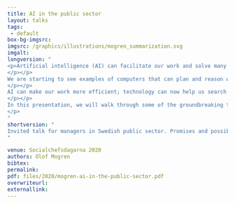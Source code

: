```yaml
---
title: AI in the public sector
layout: talks
tags:
 - default
box-bg-imgsrc: 
imgsrc: /graphics/illustrations/mogren_summarization.svg 
imgalt: 
longversion: "
<p>Artificial intelligence (AI) can facilitate our work and solve many problems. In China, you can pay for a cup of coffee by smiling at a camera that recognizes your identity and deducts the amount from your bank account. Facebook can tag your friends in your photos without your intervention.
</p></p>
We are starting to see examples of computers that can plan and reason within certain frameworks. But machines that work on personal data must comply with current laws and guidelines for integrity and accuracy. Techniques that are trained on data generated by humans will contain bias and structures from the underlying data.
</p></p>
AI can make our work more efficient; technology can now help us search for and present information we need for decision making.
</p></p>
In this presentation, we will walk through some of the groundbreaking technological advances that have taken place in recent years, as well as discuss how we can use technology to our advantage.
</p>
"
shortversion: "
Invited talk for managers in Swedish public sector. Promises and possible pitfalls with upcoming advances in AI for the field. Recruitment, decision support, bias, privacy, and expectations.
"

venue: Socialchefsdagarna 2020
authors: Olof Mogren
bibtex: 
permalink:
pdf: files/2020/mogren-ai-in-the-public-sector.pdf
overwriteurl: 
externallink: 
---
```

